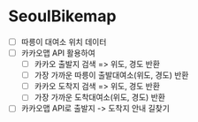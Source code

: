 # SeoulBikemap

- [ ] 따릉이 대여소 위치 데이터
- [ ] 카카오맵 API 활용하여
  - [ ] 카카오 출발지 검색 => 위도, 경도 반환
  - [ ] 가장 가까운 따릉이 출발대여소(위도, 경도) 반환
  - [ ] 카카오 도착지 검색 => 위도, 경도 반환
  - [ ] 가장 가까운 도착대여소(위도, 경도) 반환
- [ ] 카카오맵 API로 출발지 -> 도착지 안내 길찾기
